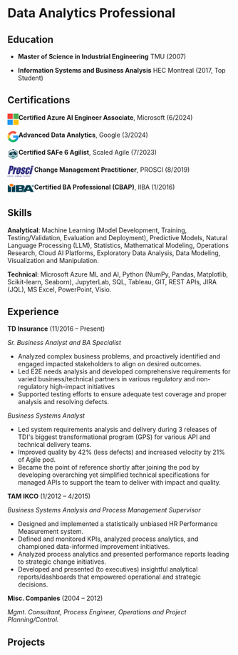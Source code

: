 # Data Analytics Professional

## Education
- **Master of Science in Industrial Engineering**
TMU (2007)

- **Information Systems and Business Analysis**
HEC Montreal (2017, Top Student)

## Certifications
<img align="left" width="25" height="25" src="assets/img/Microsoft-Logo.png" alt="Microsoft Logo"> **Certified Azure AI Engineer Associate**, Microsoft (6/2024)
<br clear="left"/>

<img align="left" width="25" height="25" src="assets/img/Google-Logo.png" alt="Google Logo"> **Advanced Data Analytics**, Google (3/2024)
<br clear="left"/>

<img align="left" width="25" height="25" src="assets/img/SAFe-Badge.png" alt="SAFe Badge"> **Certified SAFe 6 Agilist**, Scaled Agile (7/2023)
<br clear="left"/>

<img align="left"  width="60" height="25" src="assets/img/Prosci-Logo.png"> **Change Management Practitioner**, PROSCI (8/2019)
<br clear="left"/>

<img align="left"  width="60" height="25" src="assets/img/IIBA-Logo.png"> **Certified BA Professional (CBAP)**, IIBA (1/2016)
<br clear="left"/>

## Skills
**Analytical**: Machine Learning (Model Development, Training, Testing/Validation, Evaluation and Deployment), Predictive Models, Natural Language Processing (LLM), Statistics, Mathematical Modeling, Operations Research, Cloud AI Platforms, Exploratory Data Analysis, Data Modeling, Visualization and Manipulation.

**Technical**: Microsoft Azure ML and AI, Python (NumPy, Pandas, Matplotlib, Scikit-learn, Seaborn), JupyterLab, SQL, Tableau, GIT, REST APIs, JIRA (JQL), MS Excel, PowerPoint, Visio.

## Experience
**TD Insurance** (11/2016 – Present)

*Sr. Business Analyst and BA Specialist*
- Analyzed complex business problems, and proactively identified and engaged impacted stakeholders to align on desired outcomes.
- Led E2E needs analysis and developed comprehensive requirements for varied business/technical partners in various regulatory and non-regulatory high-impact initiatives
- Supported testing efforts to ensure adequate test coverage and proper analysis and resolving defects.

*Business Systems Analyst*
- Led system requirements analysis and delivery during 3 releases of TDI's biggest transformational program (GPS) for various API and technical delivery teams.
- Improved quality by 42% (less defects) and increased velocity by 21% of Agile pod.
- Became the point of reference shortly after joining the pod by developing overarching yet simplified technical specifications for managed APIs to support the team to deliver with impact and quality.

**TAM IKCO** (1/2012 – 4/2015)

*Business Systems Analysis and Process Management Supervisor*
- Designed and implemented a statistically unbiased HR Performance Measurement system.
- Defined and monitored KPIs, analyzed process analytics, and championed data-informed improvement initiatives.
- Analyzed process analytics and presented performance reports leading to strategic change initiatives.
- Developed and presented (to executives) insightful analytical reports/dashboards that empowered operational and strategic decisions.

**Misc. Companies** (2004 – 2012)

*Mgmt. Consultant, Process Engineer, Operations and Project Planning/Control.*

## Projects


